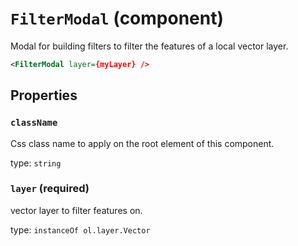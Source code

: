 `FilterModal` (component)
=========================

Modal for building filters to filter the features of a local vector layer.

```xml
<FilterModal layer={myLayer} />
```

Properties
----------

### `className`

Css class name to apply on the root element of this component.

type: `string`



### `layer` (required)

vector layer to filter features on.

type: `instanceOf ol.layer.Vector`

